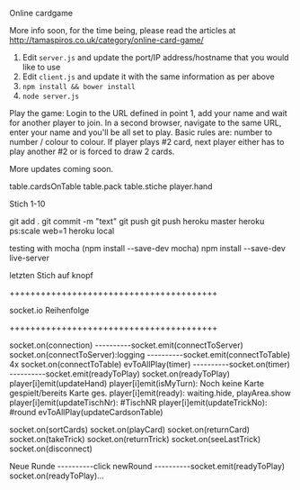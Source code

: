 Online cardgame

More info soon, for the time being, please read the articles at <a href="http://tamaspiros.co.uk/category/online-card-game/">http://tamaspiros.co.uk/category/online-card-game/</a>

1. Edit <code>server.js</code> and update the port/IP address/hostname that you would like to use
2. Edit <code>client.js</code> and update it with the same information as per above
3. <code>npm install && bower install</code>
4. <code>node server.js</code>

Play the game:
Login to the URL defined in point 1, add your name and wait for another player to join. In a second browser, navigate to the same URL, enter your name and you'll be all set to play. Basic rules are: number to number / colour to colour. If player plays #2 card, next player either has to play another #2 or is forced to draw 2 cards.

More updates coming soon.

table.cardsOnTable
table.pack
table.stiche
player.hand

Stich 1-10

git add .
git commit -m "text"
git push
git push heroku master
heroku ps:scale web=1
heroku local

testing with mocha (npm install --save-dev mocha)
npm install --save-dev live-server

letzten Stich auf knopf

++++++++++++++++++++++++++++++++++++++++

socket.io Reihenfolge

++++++++++++++++++++++++++++++++++++++++

socket.on(connection)
----------socket.emit(connectToServer)
socket.on(connectToServer):logging
----------socket.emit(connectToTable) 4x
socket.on(connectToTable)
evToAllPlay(timer)
----------socket.on(timer)
----------socket.emit(readyToPlay)
socket.on(readyToPlay)
player[i]emit(updateHand)
player[i]emit(isMyTurn): Noch keine Karte gespielt/bereits Karte ges.
player[i]emit(ready): waiting.hide, playArea.show
player[i]emit(updateTischNr): #TischNR
player[i]emit(updateTrickNo): #round
evToAllPlay(updateCardsonTable)

socket.on(sortCards)
socket.on(playCard)
socket.on(returnCard)
socket.on(takeTrick)
socket.on(returnTrick)
socket.on(seeLastTrick)
socket.on(disconnect)

Neue Runde
----------click newRound
----------socket.emit(readyToPlay)
socket.on(readyToPlay)...
